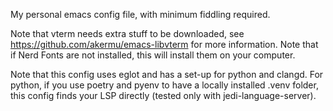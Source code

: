 My personal emacs config file, with minimum fiddling required.

Note that vterm needs extra stuff to be downloaded, see https://github.com/akermu/emacs-libvterm for more information.
Note that if Nerd Fonts are not installed, this will install them on your computer.

Note that this config uses eglot and has a set-up for python and clangd. For python, if you use poetry and pyenv to have a locally installed .venv folder, this config finds your LSP directly (tested only with jedi-language-server).
